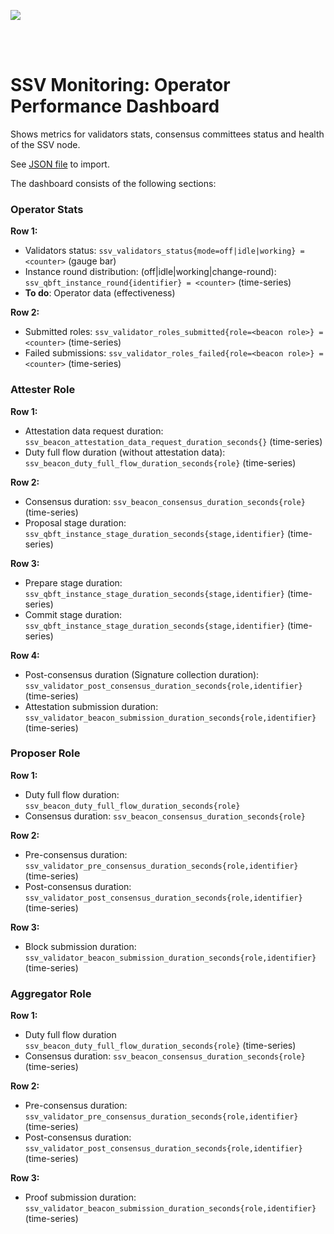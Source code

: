 [<img src="../docs/resources/bloxstaking_header_image.png" >](https://www.bloxstaking.com/)

<br>
<br>


# SSV Monitoring: Operator Performance Dashboard

Shows metrics for validators stats, consensus committees status and health of the SSV node.

See [JSON file](./grafana/dashboard_ssv_performance.json) to import.

The dashboard consists of the following sections:

### Operator Stats

**Row 1:**
* Validators status: `ssv_validators_status{mode=off|idle|working} = <counter>` (gauge bar)
* Instance round distribution: (off|idle|working|change-round): `ssv_qbft_instance_round{identifier} = <counter>` (time-series)
* **To do**: Operator data (effectiveness)

**Row 2:**
* Submitted roles: `ssv_validator_roles_submitted{role=<beacon role>} = <counter>` (time-series)
* Failed submissions: `ssv_validator_roles_failed{role=<beacon role>} = <counter>` (time-series)

### Attester Role

**Row 1:**
* Attestation data request duration: `ssv_beacon_attestation_data_request_duration_seconds{}` (time-series)
* Duty full flow duration (without attestation data): `ssv_beacon_duty_full_flow_duration_seconds{role}` (time-series)

**Row 2:**
* Consensus duration: `ssv_beacon_consensus_duration_seconds{role}` (time-series)
* Proposal stage duration: `ssv_qbft_instance_stage_duration_seconds{stage,identifier}` (time-series)

**Row 3:**
* Prepare stage duration: `ssv_qbft_instance_stage_duration_seconds{stage,identifier}` (time-series)
* Commit stage duration: `ssv_qbft_instance_stage_duration_seconds{stage,identifier}` (time-series)

**Row 4:**
* Post-consensus duration (Signature collection duration): `ssv_validator_post_consensus_duration_seconds{role,identifier}` (time-series)
* Attestation submission duration: `ssv_validator_beacon_submission_duration_seconds{role,identifier}` (time-series)

### Proposer Role

**Row 1:**
* Duty full flow duration: `ssv_beacon_duty_full_flow_duration_seconds{role}`
* Consensus duration: `ssv_beacon_consensus_duration_seconds{role}`

**Row 2:**
* Pre-consensus duration: `ssv_validator_pre_consensus_duration_seconds{role,identifier}` (time-series)
* Post-consensus duration: `ssv_validator_post_consensus_duration_seconds{role,identifier}` (time-series)

**Row 3:**
* Block submission duration: `ssv_validator_beacon_submission_duration_seconds{role,identifier}` (time-series)

### Aggregator Role

**Row 1:**
* Duty full flow duration `ssv_beacon_duty_full_flow_duration_seconds{role}` (time-series)
* Consensus duration: `ssv_beacon_consensus_duration_seconds{role}` (time-series)

**Row 2:**
* Pre-consensus duration: `ssv_validator_pre_consensus_duration_seconds{role,identifier}` (time-series)
* Post-consensus duration: `ssv_validator_post_consensus_duration_seconds{role,identifier}` (time-series)

**Row 3:**
* Proof submission duration: `ssv_validator_beacon_submission_duration_seconds{role,identifier}` (time-series)
